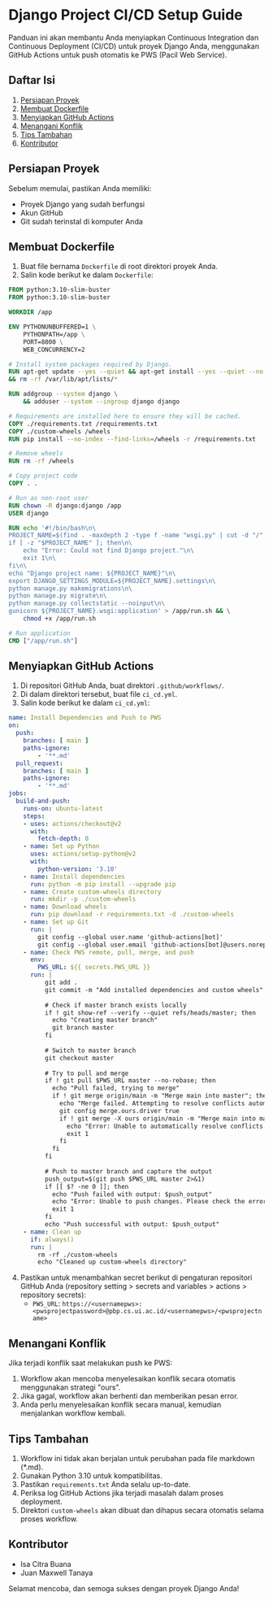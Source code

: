 # Django Project CI/CD Setup Guide

Panduan ini akan membantu Anda menyiapkan Continuous Integration dan Continuous Deployment (CI/CD) untuk proyek Django Anda, menggunakan GitHub Actions untuk push otomatis ke PWS (Pacil Web Service).

## Daftar Isi
1. [Persiapan Proyek](#persiapan-proyek)
2. [Membuat Dockerfile](#membuat-dockerfile)
3. [Menyiapkan GitHub Actions](#menyiapkan-github-actions)
4. [Menangani Konflik](#menangani-konflik)
5. [Tips Tambahan](#tips-tambahan)
6. [Kontributor](#kontributor)

## Persiapan Proyek

Sebelum memulai, pastikan Anda memiliki:
- Proyek Django yang sudah berfungsi
- Akun GitHub
- Git sudah terinstal di komputer Anda

## Membuat Dockerfile

1. Buat file bernama `Dockerfile` di root direktori proyek Anda.
2. Salin kode berikut ke dalam `Dockerfile`:

```dockerfile
FROM python:3.10-slim-buster
FROM python:3.10-slim-buster

WORKDIR /app

ENV PYTHONUNBUFFERED=1 \
    PYTHONPATH=/app \
    PORT=8000 \
    WEB_CONCURRENCY=2

# Install system packages required by Django.
RUN apt-get update --yes --quiet && apt-get install --yes --quiet --no-install-recommends \
&& rm -rf /var/lib/apt/lists/*

RUN addgroup --system django \
    && adduser --system --ingroup django django

# Requirements are installed here to ensure they will be cached.
COPY ./requirements.txt /requirements.txt
COPY ./custom-wheels /wheels
RUN pip install --no-index --find-links=/wheels -r /requirements.txt

# Remove wheels
RUN rm -rf /wheels

# Copy project code
COPY . .

# Run as non-root user
RUN chown -R django:django /app
USER django

RUN echo '#!/bin/bash\n\
PROJECT_NAME=$(find . -maxdepth 2 -type f -name "wsgi.py" | cut -d "/" -f 2)\n\
if [ -z "$PROJECT_NAME" ]; then\n\
    echo "Error: Could not find Django project."\n\
    exit 1\n\
fi\n\
echo "Django project name: ${PROJECT_NAME}"\n\
export DJANGO_SETTINGS_MODULE=${PROJECT_NAME}.settings\n\
python manage.py makemigrations\n\
python manage.py migrate\n\
python manage.py collectstatic --noinput\n\
gunicorn ${PROJECT_NAME}.wsgi:application' > /app/run.sh && \
    chmod +x /app/run.sh

# Run application
CMD ["/app/run.sh"]
```

## Menyiapkan GitHub Actions

1. Di repositori GitHub Anda, buat direktori `.github/workflows/`.
2. Di dalam direktori tersebut, buat file `ci_cd.yml`.
3. Salin kode berikut ke dalam `ci_cd.yml`:

```yaml
name: Install Dependencies and Push to PWS
on:
  push:
    branches: [ main ]
    paths-ignore:
        - '**.md'
  pull_request:
    branches: [ main ]
    paths-ignore:
        - '**.md'
jobs:
  build-and-push:
    runs-on: ubuntu-latest
    steps:
    - uses: actions/checkout@v2
      with:
        fetch-depth: 0
    - name: Set up Python
      uses: actions/setup-python@v2
      with:
        python-version: '3.10'
    - name: Install dependencies
      run: python -m pip install --upgrade pip
    - name: Create custom-wheels directory
      run: mkdir -p ./custom-wheels
    - name: Download wheels
      run: pip download -r requirements.txt -d ./custom-wheels
    - name: Set up Git
      run: |
        git config --global user.name 'github-actions[bot]'
        git config --global user.email 'github-actions[bot]@users.noreply.github.com'
    - name: Check PWS remote, pull, merge, and push
      env:
        PWS_URL: ${{ secrets.PWS_URL }}
      run: |
          git add .
          git commit -m "Add installed dependencies and custom wheels" || echo "No changes to commit"
          
          # Check if master branch exists locally
          if ! git show-ref --verify --quiet refs/heads/master; then
            echo "Creating master branch"
            git branch master
          fi
          
          # Switch to master branch
          git checkout master
          
          # Try to pull and merge
          if ! git pull $PWS_URL master --no-rebase; then
            echo "Pull failed, trying to merge"
            if ! git merge origin/main -m "Merge main into master"; then
              echo "Merge failed. Attempting to resolve conflicts automatically."
              git config merge.ours.driver true
              if ! git merge -X ours origin/main -m "Merge main into master (ours strategy)"; then
                echo "Error: Unable to automatically resolve conflicts. Manual intervention required."
                exit 1
              fi
            fi
          fi
          
          # Push to master branch and capture the output
          push_output=$(git push $PWS_URL master 2>&1)
          if [[ $? -ne 0 ]]; then
            echo "Push failed with output: $push_output"
            echo "Error: Unable to push changes. Please check the error message above and resolve any conflicts manually."
            exit 1
          fi
          echo "Push successful with output: $push_output"
    - name: Clean up
      if: always()
      run: |
        rm -rf ./custom-wheels
        echo "Cleaned up custom-wheels directory"
```

4. Pastikan untuk menambahkan secret berikut di pengaturan repositori GitHub Anda (repository setting > secrets and variables > actions > repository secrets):
   - `PWS_URL`: `https://<usernamepws>:<pwsprojectpassword>@pbp.cs.ui.ac.id/<usernamepws>/<pwsprojectname>`

## Menangani Konflik

Jika terjadi konflik saat melakukan push ke PWS:
1. Workflow akan mencoba menyelesaikan konflik secara otomatis menggunakan strategi "ours".
2. Jika gagal, workflow akan berhenti dan memberikan pesan error.
3. Anda perlu menyelesaikan konflik secara manual, kemudian menjalankan workflow kembali.

## Tips Tambahan

1. Workflow ini tidak akan berjalan untuk perubahan pada file markdown (*.md).
2. Gunakan Python 3.10 untuk kompatibilitas.
3. Pastikan `requirements.txt` Anda selalu up-to-date.
4. Periksa log GitHub Actions jika terjadi masalah dalam proses deployment.
5. Direktori `custom-wheels` akan dibuat dan dihapus secara otomatis selama proses workflow.

## Kontributor

- Isa Citra Buana
- Juan Maxwell Tanaya

Selamat mencoba, dan semoga sukses dengan proyek Django Anda!
